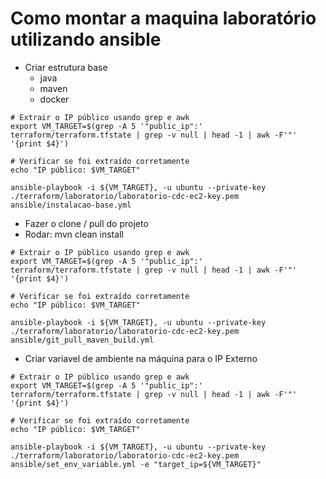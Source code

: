 # Como montar a maquina laboratório utilizando ansible

- Criar estrutura base
  - java
  - maven
  - docker

```shell
# Extrair o IP público usando grep e awk
export VM_TARGET=$(grep -A 5 '"public_ip":' terraform/terraform.tfstate | grep -v null | head -1 | awk -F'"' '{print $4}')

# Verificar se foi extraído corretamente
echo "IP público: $VM_TARGET"

ansible-playbook -i ${VM_TARGET}, -u ubuntu --private-key ./terraform/laboratorio/laboratorio-cdc-ec2-key.pem ansible/instalacao-base.yml
```

- Fazer o clone / pull do projeto
- Rodar: mvn clean install

```shell
# Extrair o IP público usando grep e awk
export VM_TARGET=$(grep -A 5 '"public_ip":' terraform/terraform.tfstate | grep -v null | head -1 | awk -F'"' '{print $4}')

# Verificar se foi extraído corretamente
echo "IP público: $VM_TARGET"

ansible-playbook -i ${VM_TARGET}, -u ubuntu --private-key ./terraform/laboratorio/laboratorio-cdc-ec2-key.pem ansible/git_pull_maven_build.yml
```

- Criar variavel de ambiente na máquina para o IP Externo

```shell
# Extrair o IP público usando grep e awk
export VM_TARGET=$(grep -A 5 '"public_ip":' terraform/terraform.tfstate | grep -v null | head -1 | awk -F'"' '{print $4}')

# Verificar se foi extraído corretamente
echo "IP público: $VM_TARGET"

ansible-playbook -i ${VM_TARGET}, -u ubuntu --private-key ./terraform/laboratorio/laboratorio-cdc-ec2-key.pem ansible/set_env_variable.yml -e "target_ip=${VM_TARGET}"
```


